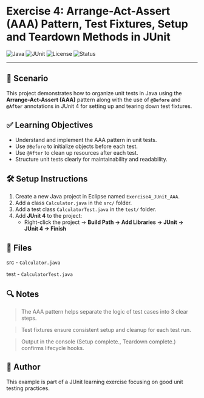 # Exercise 4: Arrange-Act-Assert (AAA) Pattern, Test Fixtures, Setup and Teardown Methods in JUnit



![Java](https://img.shields.io/badge/Language-Java-blue.svg)
![JUnit](https://img.shields.io/badge/Testing-JUnit%204-red.svg)
![License](https://img.shields.io/badge/License-MIT-green.svg)
![Status](https://img.shields.io/badge/Project-Complete-brightgreen.svg)

---

## 📘 Scenario

This project demonstrates how to organize unit tests in Java using the **Arrange-Act-Assert (AAA)** pattern along with the use of **`@Before`** and **`@After`** annotations in JUnit 4 for setting up and tearing down test fixtures.

## ✅ Learning Objectives

- Understand and implement the AAA pattern in unit tests.
- Use `@Before` to initialize objects before each test.
- Use `@After` to clean up resources after each test.
- Structure unit tests clearly for maintainability and readability.


## 🛠 Setup Instructions

1. Create a new Java project in Eclipse named `Exercise4_JUnit_AAA`.
2. Add a class `Calculator.java` in the `src/` folder.
3. Add a test class `CalculatorTest.java` in the `test/` folder.
4. Add **JUnit 4** to the project:
   - Right-click the project → **Build Path → Add Libraries → JUnit → JUnit 4 → Finish**


## 📂 Files

src - `Calculator.java`

test - `CalculatorTest.java`


## 🔍 Notes

> The AAA pattern helps separate the logic of test cases into 3 clear steps.

> Test fixtures ensure consistent setup and cleanup for each test run.

> Output in the console (Setup complete., Teardown complete.) confirms lifecycle hooks.


## 🧾 Author

This example is part of a JUnit learning exercise focusing on good unit testing practices.

